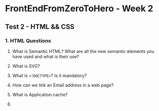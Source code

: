 # FrontEndFromZeroToHero - Week 2

## Test 2 - HTML && CSS

### 1. HTML Questions


1. What is Semantic HTML? What are all the new semantic elements you have used and what is their use?

2. What is SVG?

3. What is ``<!DOCTYPE>``? Is it mandatory?

4. How can we link an Email address in a web page?

5. What is Application cache?

6. 
 
